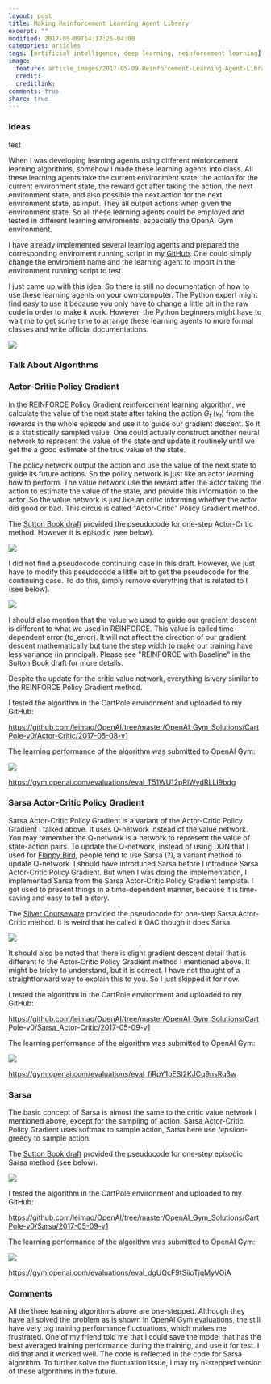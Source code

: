 ```yaml
---
layout: post
title: Making Reinforcement Learning Agent Library
excerpt: ""
modified: 2017-05-09T14:17:25-04:00
categories: articles
tags: [artificial intelligence, deep learning, reinforcement learning]
image:
  feature: article_images/2017-05-09-Reinforcement-Learning-Agent-Library/river.jpg
  credit: 
  creditlink: 
comments: true
share: true
---
```


<script type="text/x-mathjax-config">
 MathJax.Hub.Config({tex2jax: {inlineMath: [['$','$'], ['\\(','\\)']]}});
</script>

### Ideas

test

When I was developing learning agents using different reinforcement learning algorithms, somehow I made these learning agents into class. All these learning agents take the current environment state, the action for the current environment state, the reward got after taking the action, the next environment state, and also possible the next action for the next environment state, as input. They all output actions when given the environment state. So all these learning agents could be employed and tested in different learning enviroments, especially the OpenAI Gym environment.

I have already implemented several learning agents and prepared the corresponding enviroment running script in my [GitHub](https://github.com/leimao/OpenAI). One could simply change the enviroment name and the learning agent to import in the environment running script to test.

I just came up with this idea. So there is still no documentation of how to use these learning agents on your own computer. The Python expert might find easy to use it because you only have to change a little bit in the raw code in order to make it work. However, the Python beginners might have to wait me to get some time to arrange these learning agents to more formal classes and write official documentations.

![](/images/article_images/2017-05-09-Reinforcement-Learning-Agent-Library/rl.jpg)

### Talk About Algorithms

### Actor-Critic Policy Gradient

In the [REINFORCE Policy Gradient reinforcement learning algorithm](https://leimao.github.io/article/REINFORCE-Policy-Gradient.html), we calculate the value of the next state after taking the action $G_t$ ($v_t$) from the rewards in the whole episode and use it to guide our gradient descent. So it is a statistically sampled value. One could actually construct another neural network to represent the value of the state and update it routinely until we get the a good estimate of the true value of the state. 

The policy network output the action and use the value of the next state to guide its future actions. So the policy network is just like an actor learning how to perform. The value network use the reward after the actor taking the action to estimate the value of the state, and provide this information to the actor. So the value network is just like an critic informing whether the actor did good or bad. This circus is called "Actor-Critic" Policy Gradient method.

The [Sutton Book draft](http://incompleteideas.net/sutton/book/the-book-2nd.html) provided the pseudocode for one-step Actor-Critic method. However it is episodic (see below).

![](/images/article_images/2017-05-09-Reinforcement-Learning-Agent-Library/actor-critic_episodic.png)

I did not find a pseudocode continuing case in this draft. However, we just have to modify this pseudocode a little bit to get the pseudocode for the continuing case. To do this, simply remove everything that is related to I (see below). 

![](/images/article_images/2017-05-09-Reinforcement-Learning-Agent-Library/actor-critic_continuing.jpg)

I should also mention that the value we used to guide our gradient descent is different to what we used in REINFORCE. This value is called time-dependent error (td_error). It will not affect the direction of our gradient descent mathematically but tune the step width to make our training have less variance (in principal). Please see "REINFORCE with Baseline" in the Sutton Book draft for more details.

Despite the update for the critic value network, everything is very similar to the REINFORCE Policy Gradient method.

I tested the algorithm in the CartPole environment and uploaded to my GitHub:

<https://github.com/leimao/OpenAI/tree/master/OpenAI_Gym_Solutions/CartPole-v0/Actor-Critic/2017-05-08-v1>

The learning performance of the algorithm was submitted to OpenAI Gym:

![](/images/article_images/2017-05-09-Reinforcement-Learning-Agent-Library/performance_ac.png)

<https://gym.openai.com/evaluations/eval_T51WU12pRlWydRLLI9bdg>

### Sarsa Actor-Critic Policy Gradient

Sarsa Actor-Critic Policy Gradient is a variant of the Actor-Critic Policy Gradient I talked above. It uses Q-network instead of the value network. You may remember the Q-network is a network to represent the value of state-action pairs. To update the Q-network, instead of using DQN that I used for [Flappy Bird](https://leimao.github.io/journal/Flappy-Bird-AI.html), people tend to use Sarsa (?), a variant method to update Q-network. I should have introduced Sarsa before I introduce Sarsa Actor-Critic Policy Gradient. But when I was doing the implementation, I implemented Sarsa from the Sarsa Actor-Critic Policy Gradient template. I got used to present things in a time-dependent manner, because it is time-saving and easy to tell a story.

The [Silver Courseware](http://www0.cs.ucl.ac.uk/staff/D.Silver/web/Teaching.html) provided the pseudocode for one-step Sarsa Actor-Critic method. It is weird that he called it QAC though it does Sarsa.

![](/images/article_images/2017-05-09-Reinforcement-Learning-Agent-Library/Sarsa_AC.png)

It should also be noted that there is slight gradient descent detail that is different to the Actor-Critic Policy Gradient method I mentioned above. It might be tricky to understand, but it is correct. I have not thought of a straightforward way to explain this to you. So I just skipped it for now.

I tested the algorithm in the CartPole environment and uploaded to my GitHub:

<https://github.com/leimao/OpenAI/tree/master/OpenAI_Gym_Solutions/CartPole-v0/Sarsa_Actor-Critic/2017-05-09-v1>

The learning performance of the algorithm was submitted to OpenAI Gym:

![](/images/article_images/2017-05-09-Reinforcement-Learning-Agent-Library/performance_sarsa_ac.png)

<https://gym.openai.com/evaluations/eval_fiRpY1pESl2KJCq9nsRq3w>

### Sarsa

The basic concept of Sarsa is almost the same to the critic value network I mentioned above, except for the sampling of action. Sarsa Actor-Critic Policy Gradient uses softmax to sample action, Sarsa here use $/epsilon$-greedy to sample action.

The [Sutton Book draft](http://incompleteideas.net/sutton/book/the-book-2nd.html) provided the pseudocode for one-step episodic Sarsa method (see below).

![](/images/article_images/2017-05-09-Reinforcement-Learning-Agent-Library/Sarsa_episodic.png)

I tested the algorithm in the CartPole environment and uploaded to my GitHub:

<https://github.com/leimao/OpenAI/tree/master/OpenAI_Gym_Solutions/CartPole-v0/Sarsa/2017-05-09-v1>

The learning performance of the algorithm was submitted to OpenAI Gym:

![](/images/article_images/2017-05-09-Reinforcement-Learning-Agent-Library/performance_sarsa.png)

<https://gym.openai.com/evaluations/eval_dgUQcF9tSiioTjqMyVOiA>

### Comments

All the three learning algorithms above are one-stepped. Although they have all solved the problem as is shown in OpenAI Gym evaluations, the still have very big training performance fluctuations, which makes me frustrated. One of my friend told me that I could save the model that has the best averaged training performance during the training, and use it for test. I did that and it worked well. The code is reflected in the code for Sarsa algorithm. To further solve the fluctuation issue, I may try n-stepped version of these algorithms in the future.